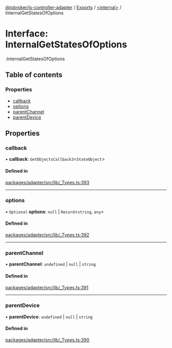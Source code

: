 [@iobroker/js-controller-adapter](../README.md) / [Exports](../modules.md) / [<internal\>](../modules/internal_.md) / InternalGetStatesOfOptions

# Interface: InternalGetStatesOfOptions

[<internal>](../modules/internal_.md).InternalGetStatesOfOptions

## Table of contents

### Properties

- [callback](internal_.InternalGetStatesOfOptions.md#callback)
- [options](internal_.InternalGetStatesOfOptions.md#options)
- [parentChannel](internal_.InternalGetStatesOfOptions.md#parentchannel)
- [parentDevice](internal_.InternalGetStatesOfOptions.md#parentdevice)

## Properties

### callback

• **callback**: `GetObjectsCallback3`<`StateObject`\>

#### Defined in

[packages/adapter/src/lib/_Types.ts:393](https://github.com/ioBroker/ioBroker.js-controller/blob/8243bedf/packages/adapter/src/lib/_Types.ts#L393)

___

### options

• `Optional` **options**: ``null`` \| `Record`<`string`, `any`\>

#### Defined in

[packages/adapter/src/lib/_Types.ts:392](https://github.com/ioBroker/ioBroker.js-controller/blob/8243bedf/packages/adapter/src/lib/_Types.ts#L392)

___

### parentChannel

• **parentChannel**: `undefined` \| ``null`` \| `string`

#### Defined in

[packages/adapter/src/lib/_Types.ts:391](https://github.com/ioBroker/ioBroker.js-controller/blob/8243bedf/packages/adapter/src/lib/_Types.ts#L391)

___

### parentDevice

• **parentDevice**: `undefined` \| ``null`` \| `string`

#### Defined in

[packages/adapter/src/lib/_Types.ts:390](https://github.com/ioBroker/ioBroker.js-controller/blob/8243bedf/packages/adapter/src/lib/_Types.ts#L390)
